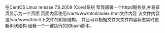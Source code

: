 在CentOS Linux release 7.9.2009 (Core)系统
帮我部署一个httpd服务器,并将首页显示为一个页面
页面内容使用/var/www/html/index.html文件内容
该文件内容是/var/www/html/下文件的树状结构，
并且可以根据文件夹文件内容状态实时更新树状结构
给我一个一键执行的的bash脚本。